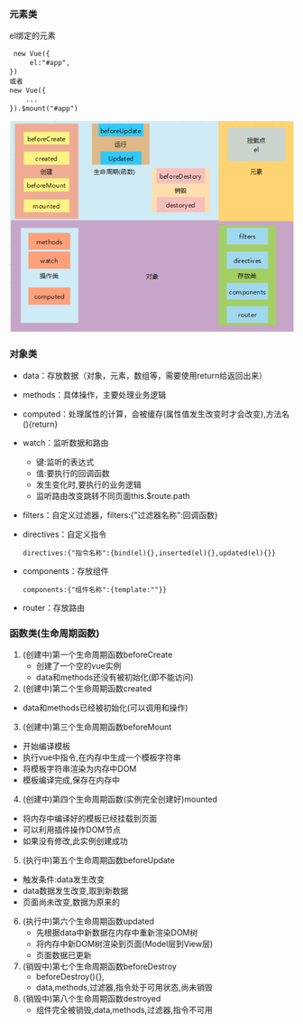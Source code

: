 ### 元素类

el绑定的元素

```vue
 new Vue({
     el:"#app",
})
或者
new Vue({
    ...
}).$mount("#app")
```

![vue](https://github.com/zclin0512/html-note/blob/main/html-note/assets/1632214706084.png)

### 对象类

- data：存放数据（对象，元素，数组等，需要使用return给返回出来）

- methods：具体操作，主要处理业务逻辑

- computed：处理属性的计算，会被缓存(属性值发生改变时才会改变),方法名(){return}

- watch：监听数据和路由

  - 键:监听的表达式
  - 值:要执行的回调函数
  - 发生变化时,要执行的业务逻辑
  - 监听路由改变跳转不同页面this.$route.path

- filters：自定义过滤器，filters:{"过滤器名称":回调函数}

- directives：自定义指令

  ```
  directives:{"指令名称":{bind(el){},inserted(el){},updated(el){}}
  ```

  

- components：存放组件

  ```
  components:{"组件名称":{template:""}}
  ```

  

- router：存放路由



### 函数类(生命周期函数)

1. (创建中)第一个生命周期函数beforeCreate
   - 创建了一个空的vue实例
   - data和methods还没有被初始化(即不能访问)
2.  (创建中)第二个生命周期函数created

   - data和methods已经被初始化(可以调用和操作)
3.  (创建中)第三个生命周期函数beforeMount
   - 开始编译模板
   - 执行vue中指令,在内存中生成一个模板字符串
   - 将模板字符串渲染为内存中DOM
   - 模板编译完成,保存在内存中
4.  (创建中)第四个生命周期函数(实例完全创建好)mounted
   - 将内存中编译好的模板已经挂载到页面
   - 可以利用插件操作DOM节点
   - 如果没有修改,此实例创建成功
5.  (执行中)第五个生命周期函数beforeUpdate
   - 触发条件:data发生改变
   - data数据发生改变,取到新数据
   - 页面尚未改变,数据为原来的
6. (执行中)第六个生命周期函数updated
   - 先根据data中新数据在内存中重新渲染DOM树
   - 将内存中新DOM树渲染到页面(Model层到View层)
   - 页面数据已更新
7. (销毁中)第七个生命周期函数beforeDestroy
   - beforeDestroy(){},
   - data,methods,过滤器,指令处于可用状态,尚未销毁
8. (销毁中)第八个生命周期函数destroyed
   - 组件完全被销毁,data,methods,过滤器,指令不可用
     

